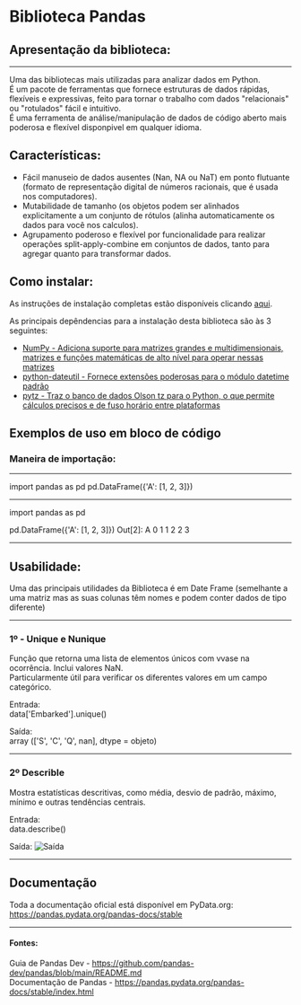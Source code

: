 
# Biblioteca Pandas 


## Apresentação da biblioteca:

---

Uma das bibliotecas mais utilizadas para analizar dados em Python.  
É um pacote de ferramentas que fornece estruturas de dados rápidas, flexíveis e expressivas, feito para tornar o trabalho com dados "relacionais" ou "rotulados" fácil e intuitivo.  
É uma ferramenta de análise/manipulação de dados de código aberto mais poderosa e flexível disponpivel em qualquer idioma.


## Características:

* Fácil manuseio de dados ausentes (Nan, NA ou NaT) em ponto flutuante (formato de representação digital de números racionais, que é usada nos computadores).
* Mutabilidade de tamanho (os objetos podem ser alinhados explicitamente a um conjunto de rótulos (alinha automaticamente os dados para você nos calculos).
* Agrupamento poderoso e flexível por funcionalidade para realizar operações split-apply-combine em conjuntos de dados, tanto para agregar quanto para transformar dados.



## Como instalar:
 As instruções de instalação completas estão disponíveis clicando [ aqui](https://pandas.pydata.org/pandas-docs/stable/install.html#dependencies).
 
  As principais depêndencias para a instalação desta biblioteca são às 3 seguintes:
  
- [ NumPy - Adiciona suporte para matrizes grandes e multidimensionais, matrizes e funções matemáticas de alto nível para operar nessas matrizes ](https://www.numpy.org)
- [ python-dateutil - Fornece extensões poderosas para o módulo datetime padrão ](https://dateutil.readthedocs.io/en/stable/index.html)
- [ pytz - Traz o banco de dados Olson tz para o Python, o que permite cálculos precisos e de fuso horário entre plataformas ](https://github.com/stub42/pytz)


## Exemplos de uso em bloco de código
### Maneira de importação:

---

import pandas as pd
pd.DataFrame({'A': [1, 2, 3]})

---

import pandas as pd

pd.DataFrame({'A': [1, 2, 3]})
Out[2]: 
   A
0  1
1  2
2  3

---
## Usabilidade:  
Uma das principais utilidades da Biblioteca é em Date Frame (semelhante a uma matriz mas as suas colunas têm nomes e podem conter dados de tipo diferente)

---

### 1º - Unique e Nunique
Função que retorna uma lista de elementos únicos com vvase na ocorrência. Inclui valores NaN.  
Particularmente útil para verificar os diferentes valores em um campo categórico.

Entrada:  
      data['Embarked'].unique()

Saída:  
      array (['S', 'C', 'Q', nan], dtype = objeto)

---

### 2º Describle
Mostra estatísticas descritivas, como média, desvio de padrão, máximo, mínimo e outras tendências centrais.

Entrada:  
data.describe()

Saída:
 ![Saída](https://insightlab.ufc.br/wp-content/webp-express/webp-images/doc-root/wp-content/uploads/2021/06/1.jpg.webp)


---
## Documentação 
Toda a documentação oficial está disponível em PyData.org: https://pandas.pydata.org/pandas-docs/stable

---

#### Fontes:
Guia de Pandas Dev - https://github.com/pandas-dev/pandas/blob/main/README.md  
Documentação de Pandas - https://pandas.pydata.org/pandas-docs/stable/index.html

